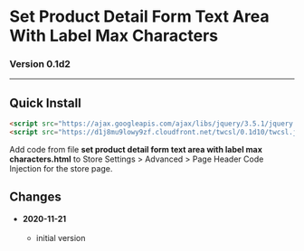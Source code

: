 # Set Product Detail Form Text Area With Label Max Characters

### Version 0.1d2

---

## Quick Install

```html
<script src="https://ajax.googleapis.com/ajax/libs/jquery/3.5.1/jquery.min.js"></script>
<script src="https://d1j8mu9lowy9zf.cloudfront.net/twcsl/0.1d10/twcsl.js"></script>
```

Add code from file **set product detail form text area with label max
characters.html** to Store Settings > Advanced > Page Header Code Injection for
the store page.

## Changes

<!-- * **2021-07-01**
<br><br>
  * added code to change read more link
  * use twcsl
  * bumped version to 0.1d2
  <br><br -->
* **2020-11-21**
<br><br>
  * initial version
